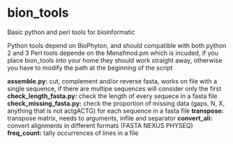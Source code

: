 # bion_tools
Basic python and perl tools for bioinformatic 

Python tools depend on BioPhyton, and should compatible with both python 2 and 3
Perl tools depende on the Menafmod.pm which is incuded, if you place bion_tools into your home they should work straight away, otherwise you have to modify the path at the beginning of the script

**assemble.py:** cut, complement and/or reverse fasta, works on file with a single sequence, if there are multipe sequences will consider only the first
**check_length_fasta.py:** check the length of every sequece in a fasta file
**check_missing_fasta.py:** check the proportion of missing data (gaps, N, X, anything that is not actgACTG) for each sequence in a fasta file
**transpose:** transpose matrix, needs to arguments, infile and separator
**convert_ali:** convert alignments in different formats (FASTA NEXUS PHYSEQ)
**freq_count:** tally occurrences of lines in a file
